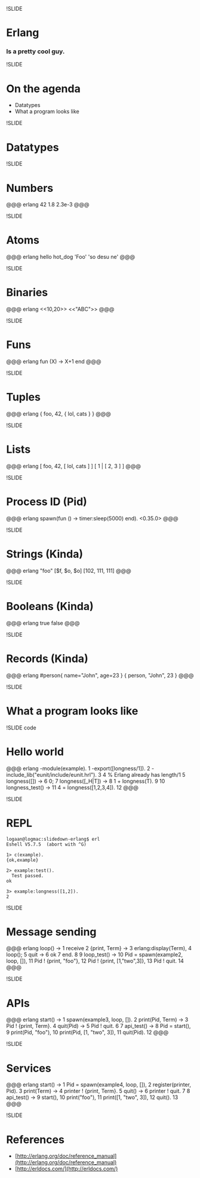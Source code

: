 !SLIDE

# Erlang
### Is a pretty cool guy.

!SLIDE

# On the agenda

* Datatypes
* What a program looks like

!SLIDE

# Datatypes

!SLIDE

# Numbers

@@@ erlang
    42
    1.8
    2.3e-3
@@@

!SLIDE

# Atoms

@@@ erlang
    hello
    hot_dog
    'Foo'
    'so desu ne'
@@@

!SLIDE

# Binaries

@@@ erlang
    <<10,20>>
    <<"ABC">>
@@@

!SLIDE

# Funs

@@@ erlang
    fun (X) -> X+1 end
@@@

!SLIDE

# Tuples

@@@ erlang
    { foo, 42, { lol, cats } }
@@@

!SLIDE

# Lists

@@@ erlang
    [ foo, 42, [ lol, cats ] ]
    [ 1 | [ 2, 3 ] ]
@@@

!SLIDE

# Process ID (Pid)

@@@ erlang
    spawn(fun () -> timer:sleep(5000) end). 
    <0.35.0>
@@@

!SLIDE

# Strings (Kinda)

@@@ erlang
    "foo"
    [$f, $o, $o]
    [102, 111, 111]
@@@

!SLIDE

# Booleans (Kinda)

@@@ erlang
    true
    false
@@@

!SLIDE

# Records (Kinda)

@@@ erlang
    #person{ name="John", age=23 }
    { person, "John", 23 }
@@@

!SLIDE

# What a program looks like

!SLIDE code

# Hello world

@@@ erlang
    -module(example).                        1
    -export([longness/1]).                   2
    -include_lib("eunit/include/eunit.hrl"). 3
                                             4
    % Erlang already has length/1            5
    longness([]) ->                          6
      0;                                     7
    longness([_H|T]) ->                      8
      1 + longness(T).                       9
                                             10
    longness_test() ->                       11
      4 = longness([1,2,3,4]).               12
@@@

!SLIDE

# REPL

    logaan@logmac:slidedown-erlang$ erl
    Eshell V5.7.5  (abort with ^G)

    1> c(example).
    {ok,example}

    2> example:test().
      Test passed.
    ok

    3> example:longness([1,2]).
    2

!SLIDE

# Message sending

@@@ erlang
    loop() ->                                1 
      receive                                2 
        {print, Term} ->                     3 
          erlang:display(Term),              4 
          loop();                            5 
        quit ->                              6 
          ok                                 7 
      end.                                   8 
                                             9
    loop_test() ->                           10
      Pid = spawn(example2, loop, []),       11
      Pid ! {print, "foo"},                  12
      Pid ! {print, [1,"two",3]},            13
      Pid ! quit.                            14
@@@

!SLIDE

# APIs

@@@ erlang
    start() ->                               1
      spawn(example3, loop, []).             2
    print(Pid, Term) ->                      3
      Pid ! {print, Term}.                   4
    quit(Pid) ->                             5
      Pid ! quit.                            6
                                             7
    api_test() ->                            8
      Pid = start(),                         9
      print(Pid, "foo"),                     10
      print(Pid, [1, "two", 3]),             11
      quit(Pid).                             12
@@@                                                 

!SLIDE

# Services

@@@ erlang
    start() ->                               1
      Pid = spawn(example4, loop, []),       2
      register(printer, Pid).                3
    print(Term) ->                           4
      printer ! {print, Term}.               5
    quit() ->                                6
      printer ! quit.                        7
                                             8
    api_test() ->                            9
      start(),                               10
      print("foo"),                          11
      print([1, "two", 3]),                  12
      quit().                                13
@@@

!SLIDE

# References

* [http://erlang.org/doc/reference_manual](http://erlang.org/doc/reference_manual)
* [http://erldocs.com/](http://erldocs.com/)
